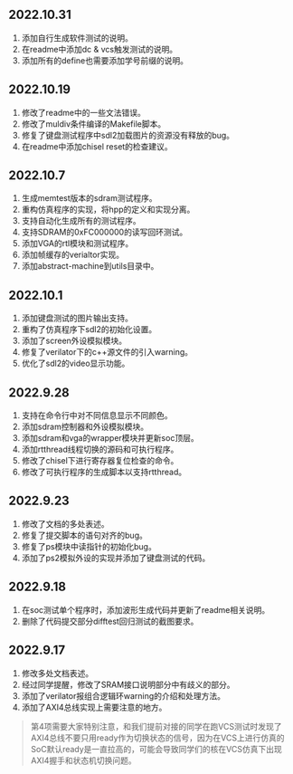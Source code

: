 ## 2022.10.31
1. 添加自行生成软件测试的说明。
2. 在readme中添加dc & vcs触发测试的说明。
3. 添加所有的define也需要添加学号前缀的说明。

## 2022.10.19
1. 修改了readme中的一些文法错误。
2. 修改了muldiv条件编译的Makefile脚本。
3. 修复了键盘测试程序中sdl2加载图片的资源没有释放的bug。
4. 在readme中添加chisel reset的检查建议。

## 2022.10.7
1. 生成memtest版本的sdram测试程序。
2. 重构仿真程序的实现，将hpp的定义和实现分离。
3. 支持自动化生成所有的测试程序。
4. 支持SDRAM的0xFC000000的读写回环测试。
5. 添加VGA的rtl模块和测试程序。
6. 添加帧缓存的verialtor实现。
7. 添加abstract-machine到utils目录中。

## 2022.10.1
1. 添加键盘测试的图片输出支持。
2. 重构了仿真程序下sdl2的初始化设置。
3. 添加了screen外设模拟模块。
4. 修复了verilator下的c++源文件的引入warning。
5. 优化了sdl2的video显示功能。

## 2022.9.28
1. 支持在命令行中对不同信息显示不同颜色。
2. 添加sdram控制器和外设模拟模块。
3. 添加sdram和vga的wrapper模块并更新soc顶层。
4. 添加rtthread线程切换的源码和可执行程序。
5. 修改了chisel下进行寄存器复位检查的命令。
6. 修改了可执行程序的生成脚本以支持rtthread。

## 2022.9.23
1. 修改了文档的多处表述。
2. 修复了提交脚本的语句对齐的bug。
3. 修复了ps模块中读指针的初始化bug。
4. 添加了ps2模拟外设的实现并添加了键盘测试的代码。 

## 2022.9.18
1. 在soc测试单个程序时，添加波形生成代码并更新了readme相关说明。
2. 删除了代码提交部分difftest回归测试的截图要求。

## 2022.9.17
1. 修改多处文档表述。
2. 经过同学提醒，修改了SRAM接口说明部分中有歧义的部分。
3. 添加了verilator报组合逻辑环warning的介绍和处理方法。
4. 添加了AXI4总线实现上需要注意的地方。
>第4项需要大家特别注意，和我们提前对接的同学在跑VCS测试时发现了AXI4总线不要只用ready作为切换状态的信号，因为在VCS上进行仿真的SoC默认ready是一直拉高的，可能会导致同学们的核在VCS仿真下出现AXI4握手和状态机切换问题。

